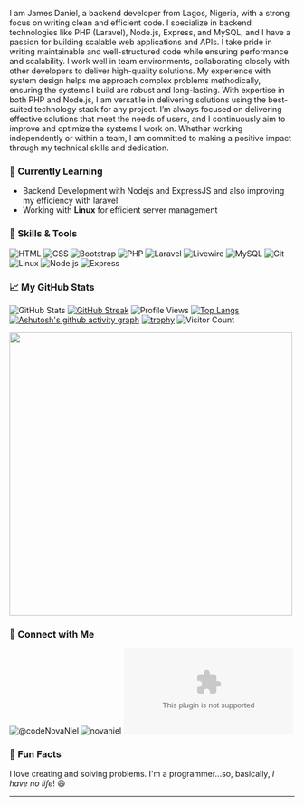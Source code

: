 
I am James Daniel, a backend developer from Lagos, Nigeria, with a strong focus on writing clean and efficient code. I specialize in backend technologies like PHP (Laravel), Node.js, Express, and MySQL, and I have a passion for building scalable web applications and APIs. I take pride in writing maintainable and well-structured code while ensuring performance and scalability.
I work well in team environments, collaborating closely with other developers to deliver high-quality solutions. My experience with system design helps me approach complex problems methodically, ensuring the systems I build are robust and long-lasting. With expertise in both PHP and Node.js, I am versatile in delivering solutions using the best-suited technology stack for any project.
I’m always focused on delivering effective solutions that meet the needs of users, and I continuously aim to improve and optimize the systems I work on. Whether working independently or within a team, I am committed to making a positive impact through my technical skills and dedication.

### 🌱 Currently Learning
- Backend Development with Nodejs and ExpressJS and also improving my efficiency with laravel
- Working with **Linux** for efficient server management

### 💼 Skills & Tools
 ![HTML](https://img.shields.io/badge/-HTML-E34F26?logo=html5&logoColor=white&style=for-the-badge)   ![CSS](https://img.shields.io/badge/-CSS-1572B6?logo=css3&logoColor=white&style=for-the-badge)   ![Bootstrap](https://img.shields.io/badge/-Bootstrap-563D7C?logo=bootstrap&logoColor=white&style=for-the-badge)   ![PHP](https://img.shields.io/badge/-PHP-777BB4?logo=php&logoColor=white&style=for-the-badge)   ![Laravel](https://img.shields.io/badge/-Laravel-FF2D20?logo=laravel&logoColor=white&style=for-the-badge)   ![Livewire](https://img.shields.io/badge/-Livewire-4EAF23?logo=livewire&logoColor=white&style=for-the-badge)   ![MySQL](https://img.shields.io/badge/-MySQL-4479A1?logo=mysql&logoColor=white&style=for-the-badge)   ![Git](https://img.shields.io/badge/-Git-F05032?logo=git&logoColor=white&style=for-the-badge)   ![Linux](https://img.shields.io/badge/-Linux-FCC624?logo=linux&logoColor=black&style=for-the-badge)   ![Node.js](https://img.shields.io/badge/-Node.js-339933?logo=node.js&logoColor=white&style=for-the-badge)   ![Express](https://img.shields.io/badge/-Express-000000?logo=express&logoColor=white&style=for-the-badge)  


### 📈 My GitHub Stats
![GitHub Stats](https://github-readme-stats.vercel.app/api?username=Niel22&show_icons=true&theme=dark)
[![GitHub Streak](https://streak-stats.demolab.com?user=Niel22&theme=dark)](https://git.io/streak-stats)
![Profile Views](https://komarev.com/ghpvc/?username=Niel22&color=blue&style=for-the-badge)
[![Top Langs](https://github-readme-stats.vercel.app/api/top-langs/?username=Niel22&layout=compact&theme=dark)](https://github.com/anuraghazra/github-readme-stats)
[![Ashutosh's github activity graph](https://github-readme-activity-graph.vercel.app/graph?username=Niel22&theme=github-dark)](https://github.com/ashutosh00710/github-readme-activity-graph)
[![trophy](https://github-profile-trophy.vercel.app/?username=Niel22&theme=onedark)](https://github.com/ryo-ma/github-profile-trophy)
![Visitor Count](https://komarev.com/ghpvc/?username=Niel22&color=blue&style=flat-square)

<img src="https://media.giphy.com/media/qgQUggAC3Pfv687qPC/giphy.gif" width="500">


### 🔗 Connect with Me
![@codeNovaNiel](https://x.com/codeNovaNiel) ![novaniel](https://www.linkedin.com/in/novaniel) ![niel2264@gmail.com](mailto:niel2264@gmail.com)

### 🎉 Fun Facts
I love creating and solving problems. I'm a programmer...so, basically, *I have no life*! 😄

---

